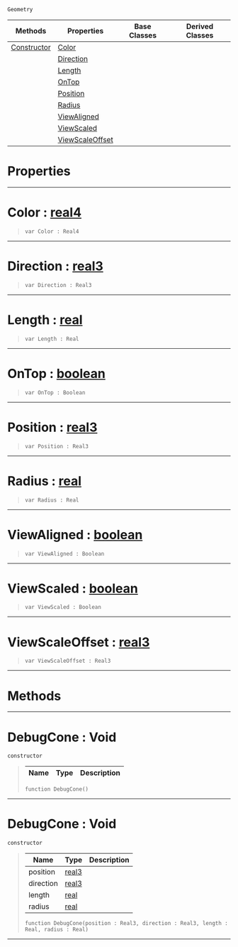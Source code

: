  `Geometry`

|Methods|Properties|Base Classes|Derived Classes|
|---|---|---|---|
|[ Constructor](https://github.com/zeroengineteam/ZeroDocs/code_reference/class_reference/debugcone.markdown#debugcone-void)|[ Color](https://github.com/zeroengineteam/ZeroDocs/code_reference/class_reference/debugcone.markdown#color-zero-engine-docume)| | |
| |[ Direction](https://github.com/zeroengineteam/ZeroDocs/code_reference/class_reference/debugcone.markdown#direction-zero-engine-do)| | |
| |[ Length](https://github.com/zeroengineteam/ZeroDocs/code_reference/class_reference/debugcone.markdown#length-zero-engine-docum)| | |
| |[ OnTop](https://github.com/zeroengineteam/ZeroDocs/code_reference/class_reference/debugcone.markdown#ontop-zero-engine-docume)| | |
| |[ Position](https://github.com/zeroengineteam/ZeroDocs/code_reference/class_reference/debugcone.markdown#position-zero-engine-doc)| | |
| |[ Radius](https://github.com/zeroengineteam/ZeroDocs/code_reference/class_reference/debugcone.markdown#radius-zero-engine-docum)| | |
| |[ ViewAligned](https://github.com/zeroengineteam/ZeroDocs/code_reference/class_reference/debugcone.markdown#viewaligned-zero-engine)| | |
| |[ ViewScaled](https://github.com/zeroengineteam/ZeroDocs/code_reference/class_reference/debugcone.markdown#viewscaled-zero-engine-d)| | |
| |[ ViewScaleOffset](https://github.com/zeroengineteam/ZeroDocs/code_reference/class_reference/debugcone.markdown#viewscaleoffset-zero-eng)| | |


 #  Properties


---  
 #  Color : [real4](https://github.com/zeroengineteam/ZeroDocs/code_reference/zilch_base_types/real4.markdown)

> 
> ``` lang=cpp, name=Zilch
> var Color : Real4


---  
 #  Direction : [real3](https://github.com/zeroengineteam/ZeroDocs/code_reference/zilch_base_types/real3.markdown)

> 
> ``` lang=cpp, name=Zilch
> var Direction : Real3


---  
 #  Length : [real](https://github.com/zeroengineteam/ZeroDocs/code_reference/zilch_base_types/real.markdown)

> 
> ``` lang=cpp, name=Zilch
> var Length : Real


---  
 #  OnTop : [boolean](https://github.com/zeroengineteam/ZeroDocs/code_reference/zilch_base_types/boolean.markdown)

> 
> ``` lang=cpp, name=Zilch
> var OnTop : Boolean


---  
 #  Position : [real3](https://github.com/zeroengineteam/ZeroDocs/code_reference/zilch_base_types/real3.markdown)

> 
> ``` lang=cpp, name=Zilch
> var Position : Real3


---  
 #  Radius : [real](https://github.com/zeroengineteam/ZeroDocs/code_reference/zilch_base_types/real.markdown)

> 
> ``` lang=cpp, name=Zilch
> var Radius : Real


---  
 #  ViewAligned : [boolean](https://github.com/zeroengineteam/ZeroDocs/code_reference/zilch_base_types/boolean.markdown)

> 
> ``` lang=cpp, name=Zilch
> var ViewAligned : Boolean


---  
 #  ViewScaled : [boolean](https://github.com/zeroengineteam/ZeroDocs/code_reference/zilch_base_types/boolean.markdown)

> 
> ``` lang=cpp, name=Zilch
> var ViewScaled : Boolean


---  
 #  ViewScaleOffset : [real3](https://github.com/zeroengineteam/ZeroDocs/code_reference/zilch_base_types/real3.markdown)

> 
> ``` lang=cpp, name=Zilch
> var ViewScaleOffset : Real3


---  
 #  Methods


---  
 #  DebugCone : Void

 `constructor`

> 
> |Name|Type|Description|
> |---|---|---|
> ``` lang=cpp, name=Zilch
> function DebugCone()
> ``` 


---  
 #  DebugCone : Void

 `constructor`

> 
> |Name|Type|Description|
> |---|---|---|
> |position|[real3](https://github.com/zeroengineteam/ZeroDocs/code_reference/zilch_base_types/real3.markdown)| |
> |direction|[real3](https://github.com/zeroengineteam/ZeroDocs/code_reference/zilch_base_types/real3.markdown)| |
> |length|[real](https://github.com/zeroengineteam/ZeroDocs/code_reference/zilch_base_types/real.markdown)| |
> |radius|[real](https://github.com/zeroengineteam/ZeroDocs/code_reference/zilch_base_types/real.markdown)| |
> ``` lang=cpp, name=Zilch
> function DebugCone(position : Real3, direction : Real3, length : Real, radius : Real)
> ``` 


---  
 

 